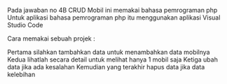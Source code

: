 Pada jawaban no 4B CRUD Mobil ini memakai bahasa pemrograman php Untuk aplikasi bahasa pemrograman php itu menggunakan aplikasi Visual Studio Code

Cara memakai sebuah projek :

Pertama silahkan tambahkan data untuk menambahkan data mobilnya
Kedua lihatlah secara detail untuk melihat hanya 1 mobil saja
Ketiga ubah data jika ada kesalahan
Kemudian yang terakhir hapus data jika data kelebihan
